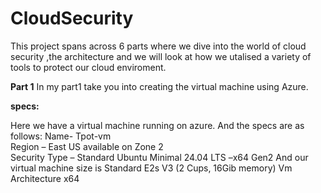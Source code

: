 # CloudSecurity
This project spans across 6 parts where we dive into the world of cloud security ,the architecture and we will look at how we utalised a variety of tools to protect our cloud enviroment.

**Part 1**
In my part1 take you into creating the virtual machine using Azure.

**specs:**

Here we have a virtual machine running on azure. 
And the specs are as follows: 
Name- Tpot-vm  
Region – East US available on Zone 2  
Security Type – Standard 
 Ubuntu Minimal 24.04 LTS –x64 Gen2 
And our virtual machine size is Standard E2s V3 (2 Cups, 16Gib memory) 
Vm Architecture x64

